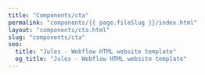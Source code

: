 ```yaml
---
title: "Components/cta"
permalink: "components/{{ page.fileSlug }}/index.html"
layout: "components/cta.html"
slug: "components/cta"
seo:
  title: "Jules - Webflow HTML website template"
  og_title: "Jules - Webflow HTML website template"
---
```

